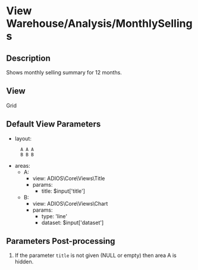 # View Warehouse/Analysis/MonthlySellings

## Description

Shows monthly selling summary for 12 months.

## View

Grid

## Default View Parameters

* layout:
  ```
    A A A
    B B B    
  ```
* areas:
  * A: 
    * view: ADIOS\Core\Views\Title
    * params:
      * title: $input['title']
  * B:
    * view: ADIOS\Core\Views\Chart
    * params:
      * type: 'line'
      * dataset: $input['dataset']

## Parameters Post-processing
1. If the parameter `title` is not given (NULL or empty) then area A is hidden.


